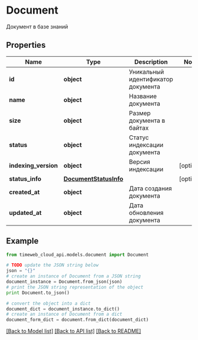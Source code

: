 # Document

Документ в базе знаний

## Properties
Name | Type | Description | Notes
------------ | ------------- | ------------- | -------------
**id** | **object** | Уникальный идентификатор документа | 
**name** | **object** | Название документа | 
**size** | **object** | Размер документа в байтах | 
**status** | **object** | Статус индексации документа | 
**indexing_version** | **object** | Версия индексации | [optional] 
**status_info** | [**DocumentStatusInfo**](DocumentStatusInfo.md) |  | [optional] 
**created_at** | **object** | Дата создания документа | 
**updated_at** | **object** | Дата обновления документа | 

## Example

```python
from timeweb_cloud_api.models.document import Document

# TODO update the JSON string below
json = "{}"
# create an instance of Document from a JSON string
document_instance = Document.from_json(json)
# print the JSON string representation of the object
print Document.to_json()

# convert the object into a dict
document_dict = document_instance.to_dict()
# create an instance of Document from a dict
document_form_dict = document.from_dict(document_dict)
```
[[Back to Model list]](../README.md#documentation-for-models) [[Back to API list]](../README.md#documentation-for-api-endpoints) [[Back to README]](../README.md)


